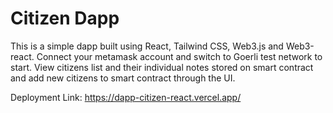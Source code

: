 # Citizen Dapp 

This is a simple dapp built using React, Tailwind CSS, Web3.js and Web3-react. Connect your metamask account and switch to Goerli test network to start. View citizens list and their individual notes stored on smart contract and add new citizens to smart contract through the UI.

Deployment Link: https://dapp-citizen-react.vercel.app/
